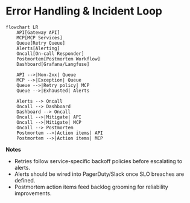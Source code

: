 # Error Handling & Incident Loop

```mermaid
flowchart LR
    API[Gateway API]
    MCP[MCP Services]
    Queue[Retry Queue]
    Alerts[Alerting]
    Oncall[On-call Responder]
    Postmortem[Postmortem Workflow]
    Dashboard[Grafana/Langfuse]

    API -->|Non-2xx| Queue
    MCP -->|Exception| Queue
    Queue -->|Retry policy| MCP
    Queue -->|Exhausted| Alerts

    Alerts --> Oncall
    Oncall --> Dashboard
    Dashboard --> Oncall
    Oncall -->|Mitigate| API
    Oncall -->|Mitigate| MCP
    Oncall --> Postmortem
    Postmortem -->|Action items| API
    Postmortem -->|Action items| MCP
```

**Notes**
- Retries follow service-specific backoff policies before escalating to alerts.
- Alerts should be wired into PagerDuty/Slack once SLO breaches are defined.
- Postmortem action items feed backlog grooming for reliability improvements.

